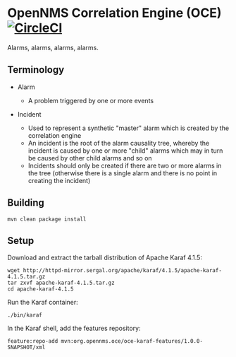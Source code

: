 # OpenNMS Correlation Engine (OCE) [![CircleCI](https://circleci.com/gh/OpenNMS/oce.svg?style=svg)](https://circleci.com/gh/OpenNMS/oce)

Alarms, alarms, alarms, alarms.

## Terminology

* Alarm
   * A problem triggered by one or more events

* Incident
   * Used to represent a synthetic "master" alarm which is created by the correlation engine
   * An incident is the root of the alarm causality tree, whereby the incident is caused by one or more "child" alarms which may in turn be caused by other child alarms and so on
   * Incidents should only be created if there are two or more alarms in the tree (otherwise there is a single alarm and there is no point in creating the incident)

## Building

```
mvn clean package install
```

## Setup

Download and extract the tarball distribution of Apache Karaf 4.1.5:
```
wget http://httpd-mirror.sergal.org/apache/karaf/4.1.5/apache-karaf-4.1.5.tar.gz
tar zxvf apache-karaf-4.1.5.tar.gz
cd apache-karaf-4.1.5
```

Run the Karaf container:
```
./bin/karaf
```

In the Karaf shell, add the features repository:
```
feature:repo-add mvn:org.opennms.oce/oce-karaf-features/1.0.0-SNAPSHOT/xml
```

